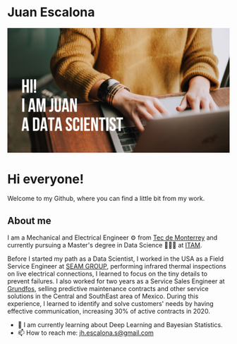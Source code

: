 # Juan Escalona
![](https://github.com/Juanes8/Juanes8/blob/main/images/JEDS.png)

# Hi everyone! 

Welcome to my Github, where you can find a little bit from my work. 

## About me 

I am a Mechanical and Electrical Engineer ⚙ from [Tec de Monterrey](https://en.wikipedia.org/wiki/Monterrey_Institute_of_Technology_and_Higher_Education) and currently pursuing a Master's degree in Data Science 🧑🏽‍💻 at [ITAM](https://en.wikipedia.org/wiki/Instituto_Tecnol%C3%B3gico_Aut%C3%B3nomo_de_M%C3%A9xico).  

Before I started my path as a Data Scientist, I worked in the USA as a Field Service Engineer at [SEAM GROUP](https://www.seamgroup.com/), 
performing infrared thermal inspections on live electrical connections, I learned to focus on the tiny details to prevent failures. 
I also worked for two years as a Service Sales Engineer at [Grundfos](https://www.grundfos.com/es), selling predictive maintenance contracts 
and other service solutions in the Central and SouthEast area of Mexico. During this experience, I learned to identify and solve customers' needs by having
effective communication, increasing 30% of active contracts in 2020.

- 🌱 I am currently learning about Deep Learning and Bayesian Statistics. 
- 📫 How to reach me: jh.escalona.s@gmail.com


